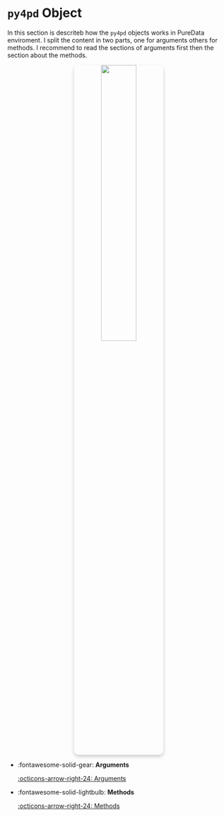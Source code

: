 # `py4pd` Object

In this section is descriteb how the `py4pd` objects works in PureData enviroment. I split the content in two parts, one for arguments others for methods. I recommend to read the sections of arguments first then the section about the methods. 

<p align="center">
    <img src="../../examples/pd-methods/geral.png" width="40%"  style="border-radius: 10px; box-shadow: 0px 4px 8px rgba(0, 0, 0, 0.2);">
</p>

<div class="grid cards" markdown>

-   :fontawesome-solid-gear: __Arguments__

    [:octicons-arrow-right-24: Arguments](/pd-users/args/)


-   :fontawesome-solid-lightbulb: __Methods__

    [:octicons-arrow-right-24: Methods](/pd-users/methods/)

</div>


